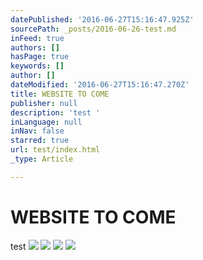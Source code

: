 ```yaml
---
datePublished: '2016-06-27T15:16:47.925Z'
sourcePath: _posts/2016-06-26-test.md
inFeed: true
authors: []
hasPage: true
keywords: []
author: []
dateModified: '2016-06-27T15:16:47.270Z'
title: WEBSITE TO COME
publisher: null
description: 'test '
inLanguage: null
inNav: false
starred: true
url: test/index.html
_type: Article

---
```

# WEBSITE TO COME

test ![](https://the-grid-user-content.s3-us-west-2.amazonaws.com/f5fa2d23-584b-4d4f-ba00-57cb3752f9be.jpg)
![](https://the-grid-user-content.s3-us-west-2.amazonaws.com/7f751805-e201-4a64-afe4-1e948d4f27e3.jpg)
![](https://the-grid-user-content.s3-us-west-2.amazonaws.com/f36b759c-9802-483e-867d-09ff2da8e2eb.jpg)
![](https://the-grid-user-content.s3-us-west-2.amazonaws.com/4bd6572e-52c9-44f3-8ad9-551132397fd3.jpg)